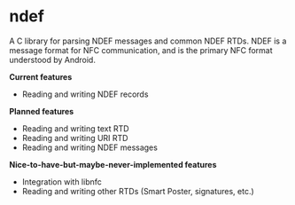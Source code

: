 ndef
====

A C library for parsing NDEF messages and common NDEF RTDs. NDEF is a message
format for NFC communication, and is the primary NFC format understood by
Android.

**Current features**
- Reading and writing NDEF records

**Planned features**
- Reading and writing text RTD
- Reading and writing URI RTD
- Reading and writing NDEF messages

**Nice-to-have-but-maybe-never-implemented features**
- Integration with libnfc
- Reading and writing other RTDs (Smart Poster, signatures, etc.)
